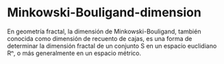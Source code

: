 # Minkowski-Bouligand-dimension
En geometría fractal, la dimensión de Minkowski-Bouligand, también conocida como dimensión de recuento de cajas, es una forma de determinar la dimensión fractal de un conjunto S en un espacio euclidiano Rⁿ, o más generalmente en un espacio métrico.
